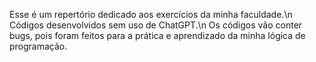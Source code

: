 Esse é um repertório dedicado aos exercícios da minha faculdade.\n
Códigos desenvolvidos sem uso de ChatGPT.\n
Os códigos vão conter bugs, pois foram feitos para a prática e aprendizado da minha lógica de programação.
